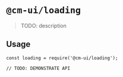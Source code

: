 # `@cm-ui/loading`

> TODO: description

## Usage

```
const loading = require('@cm-ui/loading');

// TODO: DEMONSTRATE API
```

